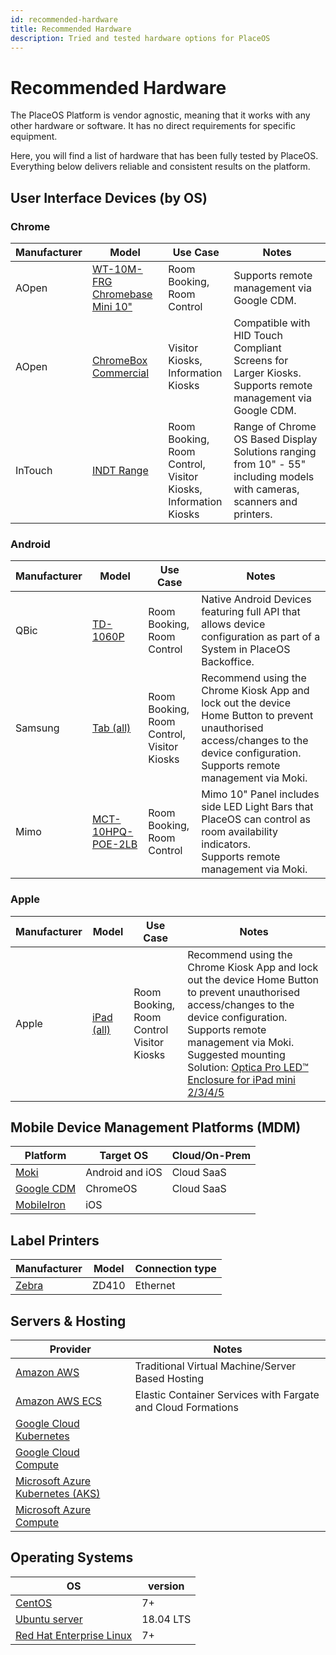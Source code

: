 ```yaml
---
id: recommended-hardware
title: Recommended Hardware
description: Tried and tested hardware options for PlaceOS
---
```


# Recommended Hardware
<!-- Worth renaming as it extends beyond hardware to OS & platforms -->

The PlaceOS Platform is vendor agnostic, meaning that it works with any other hardware or software.
It has no direct requirements for specific equipment. 

Here, you will find a list of hardware that has been fully tested by PlaceOS.
Everything below delivers reliable and consistent results on the platform.

## User Interface Devices (by OS)

<!-- consider putting each OS on a tab as supported by docusaurus for a neater implementation -->

### Chrome

|Manufacturer |Model | Use Case | Notes
|---| ---|---|---|
AOpen|[WT-10M-FRG Chromebase Mini 10"](http://www.goodson.com.au/product/aopen-10-google-chromebase-mini-touch-system-wt10chrome-5587) | Room Booking, <br>Room Control|Supports remote management via Google CDM.|
AOpen|[ChromeBox Commercial](https://aopensolutions.com/product/chromebox-commercial/)|Visitor Kiosks, <br>Information Kiosks|	Compatible with HID Touch Compliant Screens for Larger Kiosks. <br> Supports remote management via Google CDM.
InTouch|[INDT Range](https://intouchscreens.com.au/touch-screens/)|Room Booking, <br>Room Control, <br> Visitor Kiosks, <br>Information Kiosks|Range of Chrome OS Based Display Solutions ranging from 10" - 55" including models with cameras, scanners and printers.

### Android

|Manufacturer |Model | Use Case | Notes
|---| ---|---|---|
QBic|[TD-1060P](https://www.qbictechnology.com/td-1060slim)|Room Booking, <br>Room Control|Native Android Devices featuring full API that allows device configuration as part of a System in PlaceOS Backoffice. 
Samsung|[Tab (all)](https://www.samsung.com/au/tablets/)|Room Booking, <br>Room Control,<br>Visitor Kiosks| Recommend using the Chrome Kiosk App and lock out the device Home Button to prevent unauthorised access/changes to the device configuration.<br>Supports remote management via Moki.
Mimo|[MCT-10HPQ-POE-2LB](https://www.mimomonitors.com/collections/10-1-tablets/products/mimo-adapt-iqv-10-1-digital-signage-tablet-with-leds-rk3288-processor-with-light-bars-mct-10hpq-poe-2lb)|Room Booking, <br>Room Control|Mimo 10" Panel includes side LED Light Bars that PlaceOS can control as room availability indicators.<br>Supports remote management via Moki.

<!-- original doc had inline images in table, try adding these in when asset directories are more managed -->

### Apple

|Manufacturer |Model | Use Case | Notes
|---| ---|---|---|
Apple|[iPad (all)](https://www.apple.com/au/ipad/)|Room Booking, <br>Room Control<br>Visitor Kiosks|Recommend using the Chrome Kiosk App and lock out the device Home Button to prevent unauthorised access/changes to the device configuration. <br> Supports remote management via Moki.<br> Suggested mounting Solution: [Optica Pro LED™ Enclosure for iPad mini 2/3/4/5](https://www.armoractive.com/products/optica-pro-LED-iPad-mini3.aspx)

<!-- no point messing with column width or vertical spacing until we see how docusaurus handles it -->

[//]: # (may need to use this type of comment in stead depending on handling)

## Mobile Device Management Platforms (MDM)

|Platform|Target OS|Cloud/On-Prem|
|---|---|---|
[Moki](	https://moki.com/)|Android and iOS|Cloud SaaS
[Google CDM](https://cloud.google.com/chrome-enterprise/os/)|ChromeOS|Cloud SaaS
[MobileIron](https://www.mobileiron.com/en/unified-endpoint-management/solutions/mobile-device-management)|iOS|

## Label Printers 
<!-- consider having this as a general peripherals table? -->
|Manufacturer|Model|Connection type|
|---|---|---|
[Zebra](https://www.zebra.com/ap/en/products/printers/desktop/compact-desktop-printers.html)|ZD410|Ethernet

<!-- these last two possibly don't have to be tables, consider lists or something snazzier but not jarring compared to the tables above -->

## Servers & Hosting

|Provider|Notes|
|---|---|
[Amazon AWS](	https://aws.amazon.com/ec2/	)|Traditional Virtual Machine/Server Based Hosting
[Amazon AWS ECS]( 	https://aws.amazon.com/ecs/)	|Elastic Container Services with Fargate and Cloud Formations
[Google Cloud Kubernetes](	https://cloud.google.com/kubernetes-engine	)|
[Google Cloud Compute](	https://cloud.google.com/compute	)|
[Microsoft Azure Kubernetes (AKS)](	https://azure.microsoft.com/en-au/services/kubernetes-service/	)|
[Microsoft Azure Compute](	https://azure.microsoft.com/en-au/product-categories/compute/	)|

## Operating Systems
|OS | version|
|---|---|
[CentOS](https://www.centos.org/)|7+
[Ubuntu server](https://ubuntu.com/server)|18.04 LTS
[Red Hat Enterprise Linux ](https://www.redhat.com/en/technologies/linux-platforms/enterprise-linux)|7+




